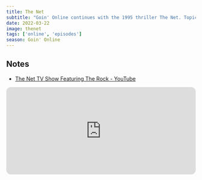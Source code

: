 ```yaml
---
title: The Net
subtitle: "Goin' Online continues with the 1995 thriller The Net. Topics include Sandra Bullock's stalkers, The Net TV show, and a lot of older millennial gripes about the current state of the web. Also, Rob (AKA Oral Robert) may have met Britney Spears cousin in a chat room."
date: 2022-03-22
image: thenet
tags: ['online', 'episodes']
season: Goin' Online
---
```

<h2>Notes</h2>
<ul class="resources">
<li><a href="https://youtu.be/ILgItEuly4M?t=76">The Net TV Show Featuring The Rock - YouTube</a></li>
</ul>
<iframe style="border-radius:12px" src="https://open.spotify.com/embed/episode/7yvP202d2a9Vqo1ADRnlQ4?utm_source=generator" width="100%" height="232" frameBorder="0" allowfullscreen="" allow="autoplay; clipboard-write; encrypted-media; fullscreen; picture-in-picture"></iframe>